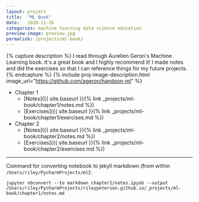 ```yaml
---
layout: project
title:  "ML Book"
date:   2020-11-26
categories: machine learning data science education
preview-image: preview.jpg
permalink: /projects/ml-book/
---
```


{% capture description %}
I read through Aurelien Geron's Machine Learning book. It's a great book and I highly recommend it!
I made notes and did the exercises so that I can reference things for my future projects. 
{% endcapture %}
{% include proj-image-description.html image_url="https://github.com/ageron/handson-ml" %}


* Chapter 1
  * [Notes]({{ site.baseurl }}{% link _projects/ml-book/chapter1/notes.md %})
  * [Exercises]({{ site.baseurl }}{% link _projects/ml-book/chapter1/exercises.md %})
* Chapter 2
  * [Notes]({{ site.baseurl }}{% link _projects/ml-book/chapter2/notes.md %})
  * [Exercises]({{ site.baseurl }}{% link _projects/ml-book/chapter2/exercises.md %})


---
Command for converting notebook to jekyll markdown (from within `/Users/riley/PycharmProjects/ml`):
```
jupyter nbconvert --to markdown chapter1/notes.ipynb --output /Users/riley/PycharmProjects/rileypeterson.github.io/_projects/ml-book/chapter1/notes.md
```